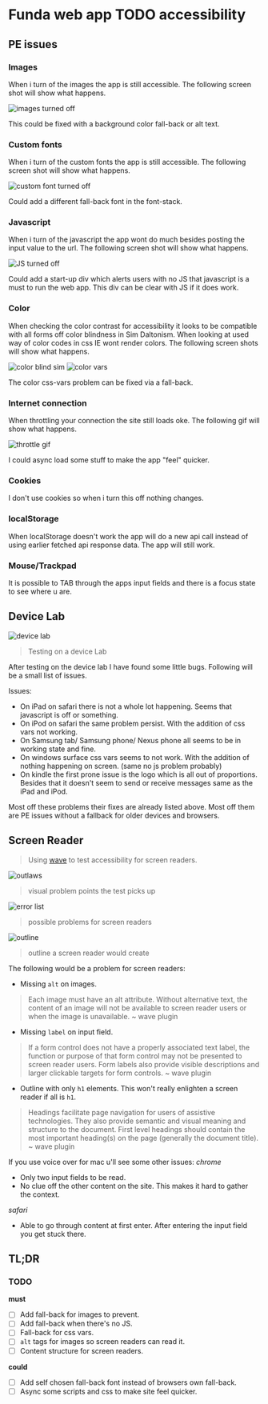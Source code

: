 # Funda web app TODO accessibility

## PE issues

### Images
When i turn of the images the app is still accessible. The following screen shot will show what happens.

![images turned off](./images/pe-1.png)

This could be fixed with a background color fall-back or alt text.

### Custom fonts
When i turn of the custom fonts the app is still accessible. The following screen shot will show what happens.

![custom font turned off](./images/pe-2.png)

Could add a different fall-back font in the font-stack.

### Javascript
When i turn of the javascript the app wont do much besides posting the input value to the url. The following screen shot will show what happens.

![JS turned off](./images/pe-3.png)

Could add a start-up div which alerts users with no JS that javascript is a must to run the web app. This div can be clear with JS if it does work.

### Color
When checking the color contrast for accessibility it looks to be compatible with all forms off color blindness in Sim Daltonism. When looking at used way of color codes in css IE wont render colors. The following screen shots will show what happens.

![color blind sim](./images/pe-4.1.png)
![color vars](./images/pe-4.2.png)

The color css-vars problem can be fixed via a fall-back.

### Internet connection
When throttling your connection the site still loads oke. The following gif will show what happens.

![throttle gif](./images/pe-5.gif)

I could async load some stuff to make the app "feel" quicker.

### Cookies
I don't use cookies so when i turn this off nothing changes.

### localStorage
When localStorage doesn't work the app will do a new api call instead of using earlier fetched api response data. The app will still work.

### Mouse/Trackpad
It is possible to TAB through the apps input fields and there is a focus state to see where u are.

## Device Lab
![device lab](./images/device-lab.jpg)
> Testing on a device Lab

After testing on the device lab I have found some little bugs. Following will be a small list of issues.

Issues:
- On iPad on safari there is not a whole lot happening. Seems that javascript is off or something.
- On iPod on safari the same problem persist. With the addition of css vars not working.
- On Samsung tab/ Samsung phone/ Nexus phone all seems to be in working state and fine.
- On windows surface css vars seems to not work. With the addition of nothing happening on screen. (same no js problem probably)
- On kindle the first prone issue is the logo which is all out of proportions. Besides that it doesn't seem to send or receive messages same as the iPad and iPod.

Most off these problems their fixes are already listed above. Most off them are PE issues without a fallback for older devices and browsers.

## Screen Reader
> Using [wave](http://wave.webaim.org/) to test accessibility for screen readers.


![outlaws](./images/screen-reader-outlaws.png)
> visual problem points the test picks up


![error list](./images/screen-reader-errors.png)
> possible problems for screen readers


![outline](./images/screen-reader-outlines.png)
> outline a screen reader would create


The following would be a problem for screen readers:
- Missing `alt` on images.
> Each image must have an alt attribute. Without alternative text, the content of an image will not be available to screen reader users or when the image is unavailable. ~ wave plugin

- Missing `label` on input field.
> If a form control does not have a properly associated text label, the function or purpose of that form control may not be presented to screen reader users. Form labels also provide visible descriptions and larger clickable targets for form controls. ~ wave plugin

- Outline with only `h1` elements. This won't really enlighten a screen reader if all is `h1`.
> Headings facilitate page navigation for users of assistive technologies. They also provide semantic and visual meaning and structure to the document. First level headings should contain the most important heading(s) on the page (generally the document title). ~ wave plugin


If you use voice over for mac u'll see some other issues:
*chrome*
- Only two input fields to be read.
- No clue off the other content on the site. This makes it hard to gather the context.

*safari*
- Able to go through content at first enter. After entering the input field you get stuck there.

## TL;DR
### TODO
**must**
- [ ] Add fall-back for images to prevent.
- [ ] Add fall-back when there's no JS.
- [ ] Fall-back for css vars.
- [ ] `alt` tags for images so screen readers can read it.
- [ ] Content structure for screen readers.

**could**
- [ ] Add self chosen fall-back font instead of browsers own fall-back.
- [ ] Async some scripts and css to make site feel quicker.
